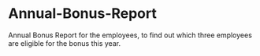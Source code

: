 # Annual-Bonus-Report
Annual Bonus Report for the employees, to find out which three employees are eligible for the bonus this year.
